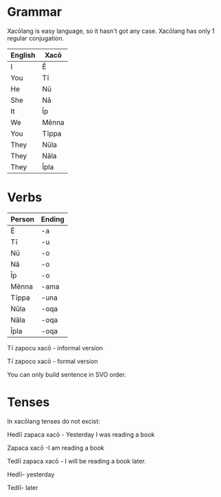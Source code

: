 
# Grammar


Xacōlang is easy language, so it hasn't got any case. Xacōlang has only 1 regular conjugation. 

English|Xacō
-------|----
I | Ē
You | Tī
He | Nū 
She | Nā 
It | Īp
We | Mēnna
You | Tīppa
They | Nūla
They | Nāla
They | Īpla 

# Verbs

Person|Ending
------|------
Ē|-a
Tī|-u
Nū|-o
Nā|-o
Īp|-o
Mēnna|-ama
Tīppa|-una
Nūla|-oqa
Nāla|-oqa
Īpla|-oqa

Tī zapocu xacō - informal version

Tī zapoco xacō - formal version

You can only build sentence in SVO order.

# Tenses
In xacōlang tenses do not excist:


Hedlī zapaca xacō - Yesterday I was reading a book

Zapaca xacō -I am reading a book

Tedlī zapaca xacō - I will be reading a book later.



Hedlī- yesterday

Tedlī- later




